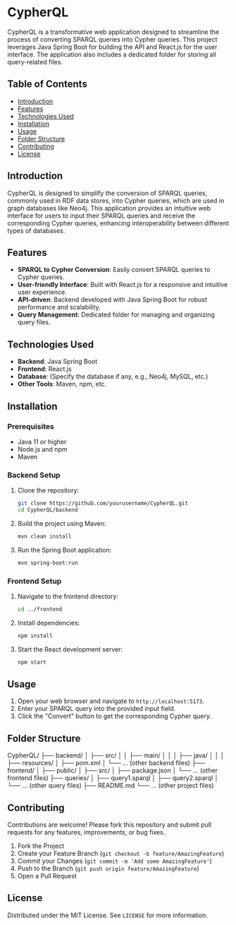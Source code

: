 # CypherQL

CypherQL is a transformative web application designed to streamline the process of converting SPARQL queries into Cypher queries. This project leverages Java Spring Boot for building the API and React.js for the user interface. The application also includes a dedicated folder for storing all query-related files.

## Table of Contents
- [Introduction](#introduction)
- [Features](#features)
- [Technologies Used](#technologies-used)
- [Installation](#installation)
- [Usage](#usage)
- [Folder Structure](#folder-structure)
- [Contributing](#contributing)
- [License](#license)

## Introduction
CypherQL is designed to simplify the conversion of SPARQL queries, commonly used in RDF data stores, into Cypher queries, which are used in graph databases like Neo4j. This application provides an intuitive web interface for users to input their SPARQL queries and receive the corresponding Cypher queries, enhancing interoperability between different types of databases.

## Features
- **SPARQL to Cypher Conversion**: Easily convert SPARQL queries to Cypher queries.
- **User-friendly Interface**: Built with React.js for a responsive and intuitive user experience.
- **API-driven**: Backend developed with Java Spring Boot for robust performance and scalability.
- **Query Management**: Dedicated folder for managing and organizing query files.

## Technologies Used
- **Backend**: Java Spring Boot
- **Frontend**: React.js
- **Database**: (Specify the database if any, e.g., Neo4j, MySQL, etc.)
- **Other Tools**: Maven, npm, etc.

## Installation
### Prerequisites
- Java 11 or higher
- Node.js and npm
- Maven

### Backend Setup
1. Clone the repository:
    ```sh
    git clone https://github.com/yourusername/CypherQL.git
    cd CypherQL/backend
    ```
2. Build the project using Maven:
    ```sh
    mvn clean install
    ```
3. Run the Spring Boot application:
    ```sh
    mvn spring-boot:run
    ```

### Frontend Setup
1. Navigate to the frontend directory:
    ```sh
    cd ../frontend
    ```
2. Install dependencies:
    ```sh
    npm install
    ```
3. Start the React development server:
    ```sh
    npm start
    ```

## Usage
1. Open your web browser and navigate to `http://localhost:5173`.
2. Enter your SPARQL query into the provided input field.
3. Click the "Convert" button to get the corresponding Cypher query.

## Folder Structure

CypherQL/
├── backend/
│ ├── src/
│ │ ├── main/
│ │ │ ├── java/
│ │ │ ├── resources/
│ ├── pom.xml
│ └── ... (other backend files)
├── frontend/
│ ├── public/
│ ├── src/
│ ├── package.json
│ └── ... (other frontend files)
├── queries/
│ ├── query1.sparql
│ ├── query2.sparql
│ └── ... (other query files)
├── README.md
└── ... (other project files)


## Contributing
Contributions are welcome! Please fork this repository and submit pull requests for any features, improvements, or bug fixes.

1. Fork the Project
2. Create your Feature Branch (`git checkout -b feature/AmazingFeature`)
3. Commit your Changes (`git commit -m 'Add some AmazingFeature'`)
4. Push to the Branch (`git push origin feature/AmazingFeature`)
5. Open a Pull Request

## License
Distributed under the MIT License. See `LICENSE` for more information.
